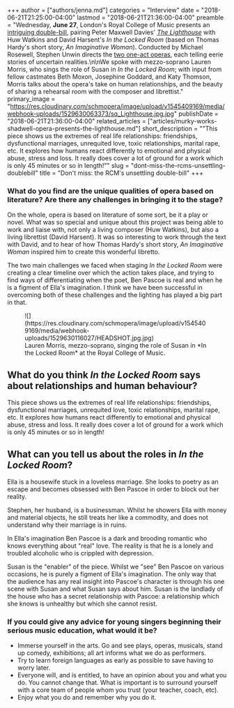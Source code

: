 +++
author = ["authors/jenna.md"]
categories = "Interview"
date = "2018-06-21T21:25:00-04:00"
lastmod = "2018-06-21T21:36:00-04:00"
preamble = "Wednesday, **June 27**, London's Royal College of Music presents an [intriguing double-bill](http://www.rcm.ac.uk/events/details/?id=1308763), pairing Peter Maxwell Davies' [*The Lighthouse*](/murky-works-shadwell-opera-presents-the-lighthouse/) with Huw Watkins and David Harsent's *In the Locked Room* (based on Thomas Hardy's short story, *An Imaginative Woman*). Conducted by Michael Rosewell, Stephen Unwin directs the [two one-act operas](http://www.rcm.ac.uk/events/details/?id=1308763), each telling eerie stories of uncertain realities.\n\nWe spoke with mezzo-soprano Lauren Morris, who sings the role of Susan in *In the Locked Room*; with input from fellow castmates Beth Moxon, Josephine Goddard, and Katy Thomson, Morris talks about the opera's take on human relationships, and the beauty of sharing a rehearsal room with the composer and librettist."
primary_image = "https://res.cloudinary.com/schmopera/image/upload/v1545409169/media/webhook-uploads/1529630063373/sq_Lighthouse.jpg.jpg"
publishDate = "2018-06-21T21:36:00-04:00"
related_articles = ["articles/murky-works-shadwell-opera-presents-the-lighthouse.md"]
short_description = "&quot;This piece shows us the extremes of real life relationships: friendships, dysfunctional marriages, unrequited love, toxic relationships, marital rape, etc. It explores how humans react differently to emotional and physical abuse, stress and loss. It really does cover a lot of ground for a work which is only 45 minutes or so in length!&quot;"
slug = "dont-miss-the-rcms-unsettling-doublebill"
title = "Don&#039;t miss: the RCM&#039;s unsettling double-bill"
+++

### What do you find are the unique qualities of opera based on literature? Are there any challenges in bringing it to the stage?

On the whole, opera is based on literature of some sort, be it a play or novel. What was so special and unique about this project was being able to work and liaise with, not only a living composer (Huw Watkins), but also a living librettist (David Harsent). It was so interesting to work through the text with David, and to hear of how Thomas Hardy's short story, *An Imaginative Woman* inspired him to create this wonderful libretto. 

The two main challenges we faced when staging *In the Locked Room* were creating a clear timeline over which the action takes place, and trying to find ways of differentiating when the poet, Ben Pascoe is real and when he is a figment of Ella's imagination. I think we have been successful in overcoming both of these challenges and the lighting has played a big part in that.

<figure data-type="image">
![](https://res.cloudinary.com/schmopera/image/upload/v1545409169/media/webhook-uploads/1529630116027/HEADSHOT.jpg.jpg)
<figcaption>Lauren Morris, mezzo-soprano, singing the role of Susan in *In the Locked Room* at the Royal College of Music.</figcaption>
</figure>

## What do you think *In the Locked Room* says about relationships and human behaviour?

This piece shows us the extremes of real life relationships: friendships, dysfunctional marriages, unrequited love, toxic relationships, marital rape, etc. It explores how humans react differently to emotional and physical abuse, stress and loss. It really does cover a lot of ground for a work which is only 45 minutes or so in length!
 
## What can you tell us about the roles in *In the Locked Room*?

Ella is a housewife stuck in a loveless marriage. She looks to poetry as an escape and becomes obsessed with Ben Pascoe in order to block out her reality. 

Stephen, her husband, is a businessman. Whilst he showers Ella with money and material objects, he still treats her like a commodity, and does not understand why their marriage is in ruins. 

In Ella's imagination Ben Pascoe is a dark and brooding romantic who knows everything about "real" love. The reality is that he is a lonely and troubled alcoholic who is crippled with depression.

Susan is the "enabler" of the piece. Whilst we "see" Ben Pascoe on various occasions, he is purely a figment of Ella's imagination. The only way that the audience has any real insight into Pascoe's character is through his one scene with Susan and what Susan says about him. Susan is the landlady of the house who has a secret relationship with Pascoe: a relationship which she knows is unhealthy but which she cannot resist. 

### If you could give any advice for young singers beginning their serious music education, what would it be?

<ul class="nospace">
<li>Immerse yourself in the arts. Go and see plays, operas, musicals, stand up comedy, exhibitions; all art informs what we do as performers. 
<li>Try to learn foreign languages as early as possible to save having to worry later.
<li>Everyone will, and is entitled, to have an opinion about you and what you do. You cannot change that. What is important is to surround yourself with a core team of people whom you trust (your teacher, coach, etc).
<li>Enjoy what you do and remember why you do it. 
</ul>
